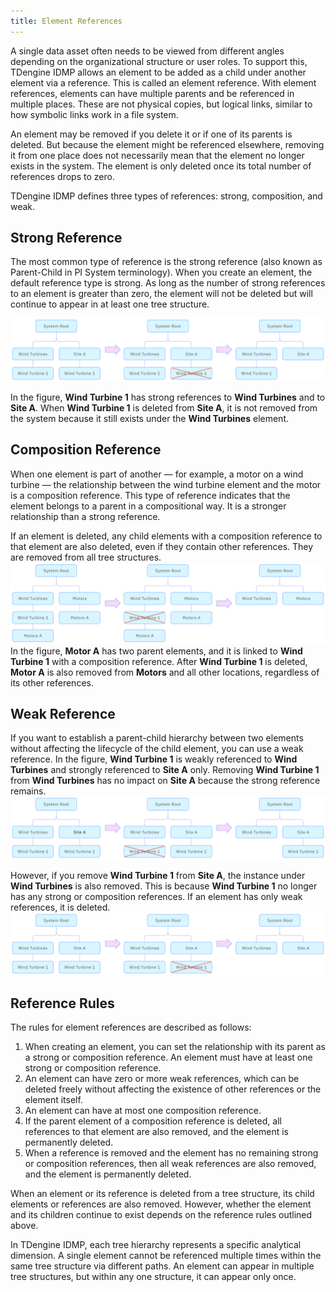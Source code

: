 ```yaml
---
title: Element References
---
```


A single data asset often needs to be viewed from different angles depending on the organizational structure or user roles. To support this, TDengine IDMP allows an element to be added as a child under another element via a reference. This is called an element reference. With element references, elements can have multiple parents and be referenced in multiple places. These are not physical copies, but logical links, similar to how symbolic links work in a file system.  

An element may be removed if you delete it or if one of its parents is deleted. But because the element might be referenced elsewhere, removing it from one place does not necessarily mean that the element no longer exists in the system. The element is only deleted once its total number of references drops to zero.

TDengine IDMP defines three types of references: strong, composition, and weak.

## Strong Reference

The most common type of reference is the strong reference (also known as Parent-Child in PI System terminology). When you create an element, the default reference type is strong. As long as the number of strong references to an element is greater than zero, the element will not be deleted but will continue to appear in at least one tree structure.

![strong-ref](../assets/element-reference-01.png)

In the figure, **Wind Turbine 1** has strong references to **Wind Turbines** and to **Site A**. When **Wind Turbine 1** is deleted from **Site A**, it is not removed from the system because it still exists under the **Wind Turbines** element.

## Composition Reference

When one element is part of another — for example, a motor on a wind turbine — the relationship between the wind turbine element and the motor is a composition reference. This type of reference indicates that the element belongs to a parent in a compositional way. It is a stronger relationship than a strong reference.

If an element is deleted, any child elements with a composition reference to that element are also deleted, even if they contain other references. They are removed from all tree structures.
![composition-ref](../assets/element-reference-02.png)
In the figure, **Motor A** has two parent elements, and it is linked to **Wind Turbine 1** with a composition reference. After **Wind Turbine 1** is deleted, **Motor A** is also removed from **Motors** and all other locations, regardless of its other references.

## Weak Reference

If you want to establish a parent-child hierarchy between two elements without affecting the lifecycle of the child element, you can use a weak reference. In the figure, **Wind Turbine 1** is weakly referenced to **Wind Turbines** and strongly referenced to **Site A** only. Removing **Wind Turbine 1** from **Wind Turbines** has no impact on **Site A** because the strong reference remains.
![weak-ref](../assets/element-reference-03.png)

However, if you remove **Wind Turbine 1** from **Site A**, the instance under **Wind Turbines** is also removed. This is because **Wind Turbine 1** no longer has any strong or composition references. If an element has  only weak references, it is deleted.
![weak-ref-del-strong](../assets/element-reference-04.png)

## Reference Rules

The rules for element references are described as follows:

1. When creating an element, you can set the relationship with its parent as a strong or composition reference. An element must have at least one strong or composition reference.
2. An element can have zero or more weak references, which can be deleted freely without affecting the existence of other references or the element itself.
3. An element can have at most one composition reference.
5. If the parent element of a composition reference is deleted, all references to that element are also removed, and the element is permanently deleted.
6. When a reference is removed and the element has no remaining strong or composition references, then all weak references are also removed, and the element is permanently deleted.

When an element or its reference is deleted from a tree structure, its child elements or references are also removed. However, whether the element and its children continue to exist depends on the reference rules outlined above.

In TDengine IDMP, each tree hierarchy represents a specific analytical dimension. A single element cannot be referenced multiple times within the same tree structure via different paths. An element can appear in multiple tree structures, but within any one structure, it can appear only once.

